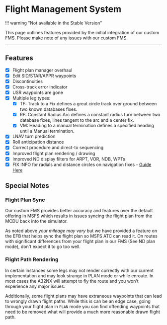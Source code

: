 # Flight Management System

!!! warning "Not available in the Stable Version"

This page outlines features provided by the initial integration of our custom FMS. Please make note of any issues with our custom FMS.

---

## Features

- [x] Flight plan manager overhaul
- [x] Edit SID/STAR/APPR waypoints
- [x] Discontinuities
- [x] Cross-track error indicator
- [x] USR waypoints are gone
- [x] Multiple leg types:
    - [x] TF: Track to a Fix defines a great circle track over ground between two known databases fixes.
    - [x] RF: Constant Radius Arc defines a constant radius turn between two database fixes, lines tangent to the arc and a center fix.
    - [x] VM: Heading to a manual termination defines a specified heading until a Manual termination.
- [x] LNAV turn prediction
- [x] Roll anticipation distance
- [x] Correct procedure and direct-to sequencing
- [x] Improved flight plan rendering / drawing
- [x] Improved ND display filters for  ARPT, VOR, NDB, WPTs
- [x] FIX INFO for radials and distance circles on navigation fixes - [Guide Here](fixinfo.md)

## Special Notes

### Flight Plan Sync

Our custom FMS provides better accuracy and features over the default offering in MSFS which results in issues syncing the flight plan from the MCDU back into the simulator.

As noted above *your mileage may vary* but we have provided a feature on the EFB that helps sync the flight plan so MSFS ATC can read it. On routes with significant differences from your flight plan in our FMS (See ND plan mode), don't expect it to go too well.

### Flight Path Rendering

In certain instances some legs may not render correctly with our current implementation and may look strange in PLAN mode or while enroute. In most cases the A32NX will attempt to fly the route and you won't experience any major issues.

Additionally, some flight plans may have extraneous waypoints that can lead to wrongly drawn flight paths. While this is can be an edge case, going through your flight plan in `PLAN` mode you can find offending waypoints that need to be removed what will provide a much more reasonable drawn flight path.
